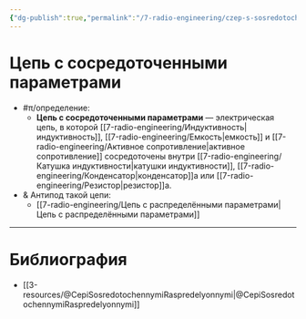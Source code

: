 ```yaml
---
{"dg-publish":true,"permalink":"/7-radio-engineering/czep-s-sosredotochennymi-parametrami/","title":"Цепь с сосредоточенными параметрами"}
---
```



# Цепь с сосредоточенными параметрами

- #π/определение:
	- **Цепь с сосредоточенными параметрами** — электрическая цепь, в которой [[7-radio-engineering/Индуктивность\|индуктивность]], [[7-radio-engineering/Емкость\|емкость]] и [[7-radio-engineering/Активное сопротивление\|активное сопротивление]] сосредоточены внутри [[7-radio-engineering/Катушка индуктивности\|катушки индуктивности]], [[7-radio-engineering/Конденсатор\|конденсатор]]а или [[7-radio-engineering/Резистор\|резистор]]а.
- & Антипод такой цепи:
	- [[7-radio-engineering/Цепь с распределёнными параметрами\|Цепь с распределёнными параметрами]]

---

# Библиография

- [[3-resources/@CepiSosredotochennymiRaspredelyonnymi\|@CepiSosredotochennymiRaspredelyonnymi]]
